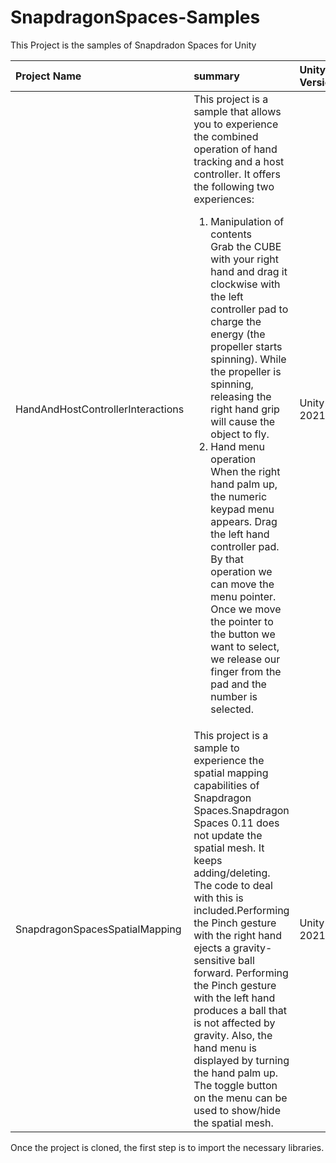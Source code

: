 # SnapdragonSpaces-Samples
This Project is the samples of Snapdradon Spaces for Unity  

|Project Name|summary|Unity Version|Required main liblaries|
|:---|:---|:---|:---|
|HandAndHostControllerInteractions|This project is a sample that allows you to experience the combined operation of hand tracking and a host controller. It offers the following two experiences:<ol><li>Manipulation of contents<br>Grab the CUBE with your right hand and drag it clockwise with the left controller pad to charge the energy (the propeller starts spinning). While the propeller is spinning, releasing the right hand grip will cause the object to fly.</li><li>Hand menu operation<br>When the right hand palm up, the numeric keypad menu appears. Drag the left hand controller pad. By that operation we can move the menu pointer. Once we move the pointer to the button we want to select, we release our finger from the pad and the number is selected.</li></ol>|Unity 2021.3.16f1| <ul><li>Snapdragon Spaces 0.11.1</li><li>Mixed Reality Toolkit 3<ul><li>MRTK Core Definittions V3.0.0-pre.14</li><li>MRTK Extended Assets V3.0.0-pre.14</li><li>MRTK Graphics Tool V0.4.0</li><li>MRTK Input V3.0.0-pre.14</li><li>MRTK Spatial Manipulation V3.0.0-pre.14</li><li>MRTK Standard Assets V3.0.0-pre.14</li><li>MRTK Tools V3.0.0-pre.14</li><li>MRTK UX Components V3.0.0-pre.14</li><li>MRTK UX Components(NNon-Canvas) V3.0.0-pre.14</li><li>MRTK US Core Scripts V3.0.0-pre.14</li></ul></li><li>Microsoft Mixed Reality OpenXR Plugin 1.7.0</li></ul>|
|SnapdragonSpacesSpatialMapping|This project is a sample to experience the spatial mapping capabilities of Snapdragon Spaces.Snapdragon Spaces 0.11 does not update the spatial mesh. It keeps adding/deleting. The code to deal with this is included.Performing the Pinch gesture with the right hand ejects a gravity-sensitive ball forward. Performing the Pinch gesture with the left hand produces a ball that is not affected by gravity. Also, the hand menu is displayed by turning the hand palm up. The toggle button on the menu can be used to show/hide the spatial mesh.|Unity 2021.3.16f1| <ul><li>Snapdragon Spaces 0.11.1</li><li>Mixed Reality Toolkit 3<ul><li>MRTK Core Definittions V3.0.0-pre.14</li><li>MRTK Extended Assets V3.0.0-pre.14</li><li>MRTK Graphics Tool V0.4.0</li><li>MRTK Input V3.0.0-pre.14</li><li>MRTK Spatial Manipulation V3.0.0-pre.14</li><li>MRTK Standard Assets V3.0.0-pre.14</li><li>MRTK Tools V3.0.0-pre.14</li><li>MRTK UX Components V3.0.0-pre.14</li><li>MRTK US Core Scripts V3.0.0-pre.14</li></ul></li><li>Microsoft Mixed Reality OpenXR Plugin 1.7.0</li></ul>|

Once the project is cloned, the first step is to import the necessary libraries.
